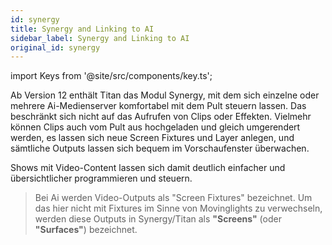 ```yaml
---
id: synergy
title: Synergy and Linking to AI
sidebar_label: Synergy and Linking to AI
original_id: synergy
---
```


import Keys from '@site/src/components/key.ts';

[](https://youtu.be/twfDqjNFasA "Synergy")

Ab Version 12 enthält Titan das Modul Synergy, mit dem sich einzelne
oder mehrere Ai-Medienserver komfortabel mit dem Pult steuern lassen.
Das beschränkt sich nicht auf das Aufrufen von Clips oder Effekten.
Vielmehr können Clips auch vom Pult aus hochgeladen und gleich
umgerendert werden, es lassen sich neue Screen Fixtures und Layer
anlegen, und sämtliche Outputs lassen sich bequem im Vorschaufenster
überwachen.

Shows mit Video-Content lassen sich damit deutlich einfacher und
übersichtlicher programmieren und steuern.

> Bei Ai werden Video-Outputs als "Screen Fixtures" bezeichnet. Um das hier nicht mit Fixtures im Sinne von Movinglights zu verwechseln, werden diese Outputs in Synergy/Titan als **"Screens"** (oder **"Surfaces"**) bezeichnet.

